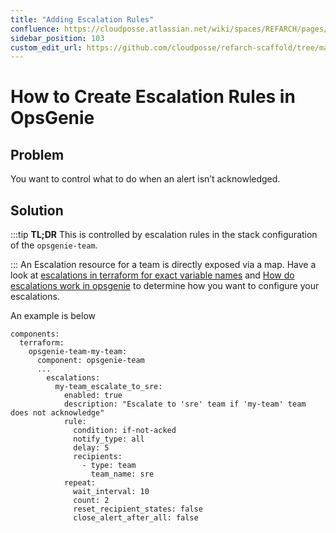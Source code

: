 ```yaml
---
title: "Adding Escalation Rules"
confluence: https://cloudposse.atlassian.net/wiki/spaces/REFARCH/pages/1278377985/How+to+Create+Escalation+Rules+in+OpsGenie
sidebar_position: 103
custom_edit_url: https://github.com/cloudposse/refarch-scaffold/tree/main/docs/docs/how-to-guides/integrations/opsgenie/how-to-create-escalation-rules-in-opsgenie.md
---
```


# How to Create Escalation Rules in OpsGenie

## Problem
You want to control what to do when an alert isn’t acknowledged.

## Solution

:::tip
**TL;DR** This is controlled by escalation rules in the stack configuration of the `opsgenie-team`.

:::
An Escalation resource for a team is directly exposed via a map. Have a look at [escalations in terraform for exact variable names](https://registry.terraform.io/providers/opsgenie/opsgenie/latest/docs/resources/escalation)  and [How do escalations work in opsgenie](https://support.atlassian.com/opsgenie/docs/how-do-escalations-work-in-opsgenie/) to determine how you want to configure your escalations.

An example is below

```
components:
  terraform:
    opsgenie-team-my-team:
      component: opsgenie-team
      ...
        escalations:
          my-team_escalate_to_sre:
            enabled: true
            description: "Escalate to 'sre' team if 'my-team' team does not acknowledge"
            rule:
              condition: if-not-acked
              notify_type: all
              delay: 5
              recipients:
                - type: team
                  team_name: sre
            repeat:
              wait_interval: 10
              count: 2
              reset_recipient_states: false
              close_alert_after_all: false
```


